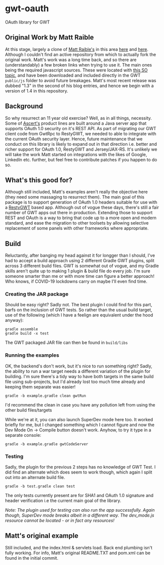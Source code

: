 # gwt-oauth

OAuth library for GWT

## Original Work by Matt Raible
At this stage, largely a clone of [Matt Raible's](https://twitter.com/mraible) in this area [here](https://raibledesigns.com/rd/entry/implementing_oauth_with_gwt) and [here](https://raibledesigns.com/rd/entry/gwt_oauth_and_linkedin_apis). Although I couldn't find an active repository from which to actually fork the original work. Matt's work was a long time back, and so there are (understandably) a few broken links when trying to use it. The main ones being the required javascript sources. These were located with [this SO topic](https://stackoverflow.com/questions/37183524/http-oauth-googlecode-com-svn-code-javascript-oauth-js-is-down-please-provide), and have been downloaded and included directly in the GWT `public/js` folder to avoid future breakages. Matt's most recent release was dubbed "1.3" in the second of his blog entries, and hence we begin with a version of 1.4 in this repository.

## Background
So why resurrect an 11 year old exercise? Well, as in all things, necessity. Some of [Ascert's](https://ascert.com) product lines are built around a Java server app that supports OAuth 1.0 security on it's REST API. As part of migrating our GWT client code from GwtRpc to RestyGWT, we needed to able to integrate with the current OAuth security layer. Hence, future maintenance that we conduct on this library is likely to expand out in that direction i.e. better and richer support for OAuth 1.0, RestyGWT and Jersey/JAX-RS. It's unlikely we will take the work Matt started on integrations with the likes of Google, LinkedIn etc. further, but feel free to contribute patches if you happen to do so.

## What's this good for?
Although still included, Matt's examples aren't really the objective here (they need some massaging to resurrect them). The main goal of this package is to support generation of OAuth 1.0 headers suitable for use with a [RestyGWT](https://github.com/resty-gwt/resty-gwt) based app. Although out of vogue these days, there's still a fair number of GWT apps out there in production. Extending those to support REST and OAuth is a way to bring that code up to a more open and modern standard, and ease the migration to other toolsets by allowing selective replacement of some panels with other frameworks where appropriate.

## Build
Reluctantly, after banging my head against it for longger than I should, I've had to accept a build approach using 2 different Gradle GWT plugins, split across 3 different build files. GWT is somewhat out of vogue, and my Gradle skills aren't quite up to making 1 plugin & build file do every job. I'm sure someone smarter than me or with more time can figure a better approach! Who knows, if COVID-19 lockdowns carry on maybe I'll even find time.

### Creating the JAR package
Should be easy right? Sadly not. The best plugin I could find for this part, barfs on the inclusion of GWT tests. So rather than the usual build target, use of the following (which I have a feelign are equivalent under the hood anyway):

```
gradle assemble
gradle build -x test
```

The GWT packaged JAR file can then be found in `build/libs`

### Running the examples
OK, the backend's don't work, but it's nice to run something right? Sadly, the ability to run a war target needs a different variation of the plugin for building. I'm sure there's a tidy way to have both targets in the same build file using sub-projects, but I'd already lost too much time already and keeping them separate was easier!

```
gradle -b example.gradle clean gwtRun
```

I'd recommend the clean in case you have any pollution left from using the other build files/targets

While we're at it, you can also launch SuperDev mode here too. It worked briefly for me, but I changed something which I cannot figure and now the Dev Mode On -> Compile button doesn't work. Anyhow, to try it type in a separate console:

```
gradle -b example.gradle gwtCodeServer
```

### Testing
Sadly, the plugin for the previous 2 steps has no knowledge of GWT Test. I did find an alternate which does seem to work though, which again I split out into an alternate build file.

```
gradle -b test.gradle clean test
```

The only tests currently present are for SHA1 and OAuth 1.0 signature and header verification i.e the current main goal of the library.

_Note: The plugin used for testing can also run the app successfully. Again though, SuperDev mode breaks albeit in a different way. The dev_mode.js resource cannot be located - or in fact any resources!_

## Matt's original example
Still included, and the index.html & servlets load. Back end plumbing isn't fully working. For info, Matt's original README.TXT and pom.xml can be found in the initial commit.


